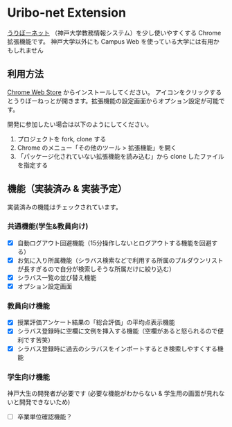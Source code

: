 ﻿# Uribo-net Extension
[うりぼーネット](https://kym-web.ofc.kobe-u.ac.jp/campusweb)
（神戸大学教務情報システム）を少し使いやすくする Chrome 拡張機能です。
神戸大学以外にも Campus Web を使っている大学には有用かもしれません

## 利用方法
[Chrome Web Store](https://chrome.google.com/webstore/detail/uribo-net-extension/pdoeillkiojolpcimcffhhdpeldcfnkj) からインストールしてください。
アイコンをクリックするとうりぼーねっとが開きます。拡張機能の設定画面からオプション設定が可能です。

開発に参加したい場合は以下のようにしてください。
1. プロジェクトを fork, clone する
2. Chrome のメニュー「その他のツール > 拡張機能」を開く
3. 「パッケージ化されていない拡張機能を読み込む」から clone したファイルを指定する

## 機能（実装済み & 実装予定）
実装済みの機能はチェックされています。

### 共通機能(学生&教員向け)
- [x] 自動ログアウト回避機能（15分操作しないとログアウトする機能を回避する）
- [x] お気に入り所属機能（シラバス検索などで利用する所属のプルダウンリストが長すぎるので自分が検索しそうな所属だけに絞り込む）
- [x] シラバス一覧の並び替え機能
- [x] オプション設定画面

### 教員向け機能
- [x] 授業評価アンケート結果の「総合評価」の平均点表示機能
- [x] シラバス登録時に空欄に文例を挿入する機能（空欄があると怒られるので便利です苦笑）
- [x] シラバス登録時に過去のシラバスをインポートするとき検索しやすくする機能

### 学生向け機能
神戸大生の開発者が必要です (必要な機能がわからない & 学生用の画面が見れないと開発できないため)
- [ ] 卒業単位確認機能？
